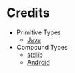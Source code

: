 # Credits

- Primitive Types
	- [Java](https://docs.oracle.com/en/java/javase/11/)
- Compound Types
	- [stdlib](https://docs.oracle.com/en/java/javase/11/docs/api/index.html)
	- [Android](https://developer.android.google.cn/reference/)
